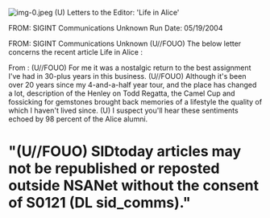 ![img-0.jpeg](img-0.jpeg)
(U) Letters to the Editor: 'Life in Alice'

FROM: SIGINT Communications
Unknown
Run Date: 05/19/2004

FROM: SIGINT Communications
Unknown
(U//FOUO) The below letter concerns the recent article Life in Alice :

From :
(U//FOUO) For me it was a nostalgic return to the best assignment I've had in 30-plus years in this business.
(U//FOUO) Although it's been over 20 years since my 4-and-a-half year tour, and the place has changed a lot, description of the Henley on Todd Regatta, the Camel Cup and fossicking for gemstones brought back memories of a lifestyle the quality of which I haven't lived since.
(U) I suspect you'll hear these sentiments echoed by 98 percent of the Alice alumni.

# "(U//FOUO) SIDtoday articles may not be republished or reposted outside NSANet without the consent of S0121 (DL sid_comms)."
